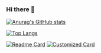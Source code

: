 ### Hi there 👋 

[![Anurag's GitHub stats](https://github-readme-stats.vercel.app/api?username=hrmcngs&show_icons=true&theme=dark)](https://github.com/anuraghazra/github-readme-stats)

[![Top Langs](https://github-readme-stats.vercel.app/api/top-langs/?username=hrmcngs&layout=compact&theme=dark&hide=c,assembly,qmake,batchfile,scss)](https://github.com/anuraghazra/github-readme-stats)

[![Readme Card](https://github-readme-stats.vercel.app/api/pin/?dark&hide=username=hrmcngs&repo=The-four-primitives-and-Weapons&show_owner=true)](https://github.com/hrmcngs/The-four-primitives-and-Weapons)
[![Customized Card](https://github-readme-stats.vercel.app/api/pin?username=hrmcngs\&repo=github-readme-stats\&title_color=fff\&icon_color=f9f9f9\&text_color=9f9f9f\&bg_color=151515)](https://github.com/hrmcngs/The-four-primitives-and-Weapons)

